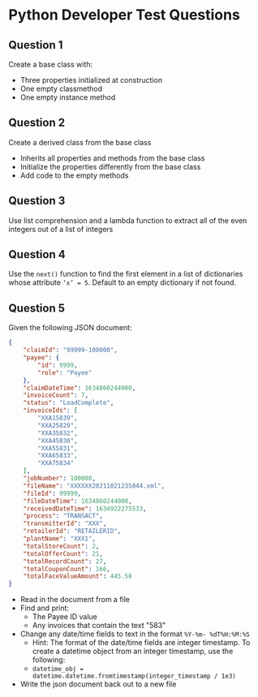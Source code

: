 # Python Developer Test Questions

## Question 1
Create a base class with:

- Three properties initialized at construction
- One empty classmethod
- One empty instance method

## Question 2
Create a derived class from the base class

- Inherits all properties and methods from the base class
- Initialize the properties differently from the base class
- Add code to the empty methods

## Question 3
Use list comprehension and a lambda function to extract all of the even integers out of
a list of integers

## Question 4
Use the `next()` function to find the first element in a list of dictionaries whose attribute
`‘x’ = 5`. Default to an empty dictionary if not found.

## Question 5
Given the following JSON document:

```json
{
    "claimId": "99999-100000",
    "payee": {
        "id": 9999,
        "role": "Payee"
    },
    "claimDateTime": 1634860244000,
    "invoiceCount": 7,
    "status": "LoadComplete",
    "invoiceIds": [
        "XXA15839",
        "XXA25829",
        "XXA35832",
        "XXA45830",
        "XXA55831",
        "XXA65833",
        "XXA75834"
    ],
    "jobNumber": 100000,
    "fileName": "XXXXXX20211021235044.xml",
    "fileId": 99999,
    "fileDateTime": 1634860244000,
    "receivedDateTime": 1634922275533,
    "process": "TRANSACT",
    "transmitterId": "XXX",
    "retailerId": "RETAILERID",
    "plantName": "XXX1",
    "totalStoreCount": 2,
    "totalOfferCount": 21,
    "totalRecordCount": 27,
    "totalCouponCount": 166,
    "totalFaceValueAmount": 445.58
}
```

- Read in the document from a file
- Find and print:
    - The Payee ID value
    - Any invoices that contain the text "583"
- Change any date/time fields to text in the format `%Y-%m-
%dT%H:%M:%S`
    - Hint: The format of the date/time fields are integer timestamp. To
create a datetime object from an integer timestamp, use the
following:
    - `datetime_obj = datetime.datetime.fromtimestamp(integer_timestamp /
1e3)`
- Write the json document back out to a new file
